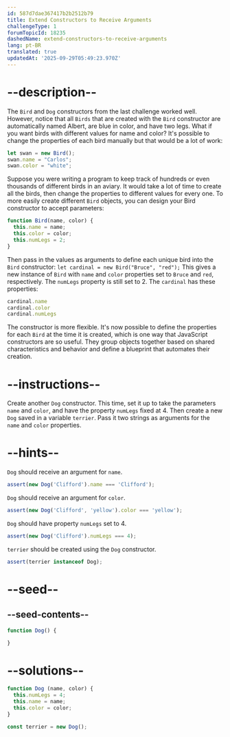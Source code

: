 ```yaml
---
id: 587d7dae367417b2b2512b79
title: Extend Constructors to Receive Arguments
challengeType: 1
forumTopicId: 18235
dashedName: extend-constructors-to-receive-arguments
lang: pt-BR
translated: true
updatedAt: '2025-09-29T05:49:23.970Z'
---
```


# --description--

The `Bird` and `Dog` constructors from the last challenge worked well. However, notice that all `Birds` that are created with the `Bird` constructor are automatically named Albert, are blue in color, and have two legs. What if you want birds with different values for name and color? It's possible to change the properties of each bird manually but that would be a lot of work:

```js
let swan = new Bird();
swan.name = "Carlos";
swan.color = "white";
```

Suppose you were writing a program to keep track of hundreds or even thousands of different birds in an aviary. It would take a lot of time to create all the birds, then change the properties to different values for every one. To more easily create different `Bird` objects, you can design your Bird constructor to accept parameters:

```js
function Bird(name, color) {
  this.name = name;
  this.color = color;
  this.numLegs = 2;
}
```

Then pass in the values as arguments to define each unique bird into the `Bird` constructor: `let cardinal = new Bird("Bruce", "red");` This gives a new instance of `Bird` with `name` and `color` properties set to `Bruce` and `red`, respectively. The `numLegs` property is still set to 2. The `cardinal` has these properties:

```js
cardinal.name
cardinal.color
cardinal.numLegs
```

The constructor is more flexible. It's now possible to define the properties for each `Bird` at the time it is created, which is one way that JavaScript constructors are so useful. They group objects together based on shared characteristics and behavior and define a blueprint that automates their creation.

# --instructions--

Create another `Dog` constructor. This time, set it up to take the parameters `name` and `color`, and have the property `numLegs` fixed at 4. Then create a new `Dog` saved in a variable `terrier`. Pass it two strings as arguments for the `name` and `color` properties.

# --hints--

`Dog` should receive an argument for `name`.

```js
assert(new Dog('Clifford').name === 'Clifford');
```

`Dog` should receive an argument for `color`.

```js
assert(new Dog('Clifford', 'yellow').color === 'yellow');
```

`Dog` should have property `numLegs` set to 4.

```js
assert(new Dog('Clifford').numLegs === 4);
```

`terrier` should be created using the `Dog` constructor.

```js
assert(terrier instanceof Dog);
```

# --seed--

## --seed-contents--

```js
function Dog() {

}
```

# --solutions--

```js
function Dog (name, color) {
  this.numLegs = 4;
  this.name = name;
  this.color = color;
}

const terrier = new Dog();
```
